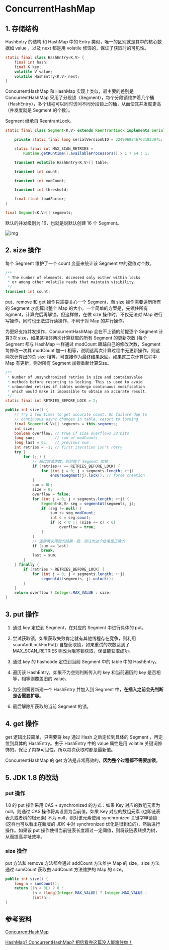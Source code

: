 # ConcurrentHashMap

## 1. 存储结构

HashEntry 的结构 和 HashMap 中的 Entry 类似，唯一的区别就是其中的核心数据如 value ，以及 next 都是用 volatile 修饰的，保证了获取时的可见性。

```java
static final class HashEntry<K,V> {
    final int hash;
    final K key;
    volatile V value;
    volatile HashEntry<K,V> next;
}
```

ConcurrentHashMap 和 HashMap 实现上类似，最主要的差别是 ConcurrentHashMap 采用了分段锁（Segment），每个分段锁维护着几个桶（HashEntry），多个线程可以同时访问不同分段锁上的桶，从而使其并发度更高（并发度就是 Segment 的个数）。

Segment 继承自 ReentrantLock。

```java
static final class Segment<K,V> extends ReentrantLock implements Serializable {

    private static final long serialVersionUID = 2249069246763182397L;

    static final int MAX_SCAN_RETRIES =
        Runtime.getRuntime().availableProcessors() > 1 ? 64 : 1;

    transient volatile HashEntry<K,V>[] table;

    transient int count;

    transient int modCount;

    transient int threshold;

    final float loadFactor;
}
```

```java
final Segment<K,V>[] segments;
```

默认的并发级别为 16，也就是说默认创建 16 个 Segment。

![img](https://cyc2018.github.io/CS-Notes/pics/deb18bdb-b3b3-4660-b778-b0823a48db12.jpg)

## 2. size 操作

每个 Segment 维护了一个 count 变量来统计该 Segment 中的键值对个数。

```java
/**
 * The number of elements. Accessed only either within locks
 * or among other volatile reads that maintain visibility.
 */
transient int count;
```

put、remove 和 get 操作只需要关心一个 Segment，而 size 操作需要遍历所有的 Segment 才能算出整个 Map 的大小。一个简单的方案是，先锁住所有 Sgment，计算完后再解锁。但这样做，在做 size 操作时，不仅无法对 Map 进行写操作，同时也无法进行读操作，不利于对 Map 的并行操作。

为更好支持并发操作，ConcurrentHashMap 会在不上锁的前提逐个 Segment 计算3次 size，如果某相邻两次计算获取的所有 Segment 的更新次数 (每个 Segment 都与 HashMap 一样通过 modCount 跟踪自己的修改次数，Segment 每修改一次其 modCount 加一) 相等，说明这两次计算过程中无更新操作，则这两次计算出的总 size 相等，可直接作为最终结果返回。如果这三次计算过程中 Map 有更新，则对所有 Segment 加锁重新计算Size。

```java
/**
 * Number of unsynchronized retries in size and containsValue
 * methods before resorting to locking. This is used to avoid
 * unbounded retries if tables undergo continuous modification
 * which would make it impossible to obtain an accurate result.
 */
static final int RETRIES_BEFORE_LOCK = 2;

public int size() {
    // Try a few times to get accurate count. On failure due to
    // continuous async changes in table, resort to locking.
    final Segment<K,V>[] segments = this.segments;
    int size;
    boolean overflow; // true if size overflows 32 bits
    long sum;         // sum of modCounts
    long last = 0L;   // previous sum
    int retries = -1; // first iteration isn't retry
    try {
        for (;;) {
            // 超过尝试次数，则对每个 Segment 加锁
            if (retries++ == RETRIES_BEFORE_LOCK) {
                for (int j = 0; j < segments.length; ++j)
                    ensureSegment(j).lock(); // force creation
            }
            sum = 0L;
            size = 0;
            overflow = false;
            for (int j = 0; j < segments.length; ++j) {
                Segment<K,V> seg = segmentAt(segments, j);
                if (seg != null) {
                    sum += seg.modCount;
                    int c = seg.count;
                    if (c < 0 || (size += c) < 0)
                        overflow = true;
                }
            }
            // 连续两次得到的结果一致，则认为这个结果是正确的
            if (sum == last)
                break;
            last = sum;
        }
    } finally {
        if (retries > RETRIES_BEFORE_LOCK) {
            for (int j = 0; j < segments.length; ++j)
                segmentAt(segments, j).unlock();
        }
    }
    return overflow ? Integer.MAX_VALUE : size;
}
```

## 3. put 操作

1. 通过 key 定位到 Segment，在对应的 Segment 中进行具体的 put。

2. 尝试获取锁，如果获取失败肯定就有其他线程存在竞争，则利用 scanAndLockForPut() 自旋获取锁，如果重试的次数达到了 MAX_SCAN_RETRIES 则改为阻塞锁获取，保证能获取成功。

3. 通过 key 的 hashcode 定位到当前 Segment 中的 table 中的 HashEntry。

4. 遍历该 HashEntry，如果不为空则判断传入的 key 和当前遍历的 key 是否相等，相等则覆盖旧的 value。

5. 为空则需要新建一个 HashEntry 并加入到 Segment 中，**在插入之前会先判断是否需要扩容**。

6. 最后解除所获取的当前 Segment 的锁。

## 4. get 操作

get 逻辑比较简单，只需要将 key 通过 Hash 之后定位到具体的 Segment ，再定位到具体的 HashEntry。由于 HashEntry 中的 value 属性是用 volatile 关键词修饰的，保证了内存可见性，所以每次获取时都是最新值。

ConcurrentHashMap 的 get 方法是非常高效的，**因为整个过程都不需要加锁**。

## 5. JDK 1.8 的改动

### put 操作

1.8 的 put 操作采用 CAS + synchronized 的方式：如果 Key 对应的数组元素为 null，则通过 CAS 操作将其设置为当前值。如果 Key 对应的数组元素 (也即链表表头或者树的根元素) 不为 null，则对该元素使用 synchronized 关键字申请锁 (这样也可以看出在新版的 JDK 中对 synchronized 优化是很到位的)，然后进行操作。如果该 put 操作使得当前链表长度超过一定阈值，则将该链表转换为树，从而提高寻址效率。

### size 操作

put 方法和 remove 方法都会通过 addCount 方法维护 Map 的 size。size 方法通过 sumCount 获取由 addCount 方法维护的 Map 的 size。

```java
public int size() {
    long n = sumCount();
    return ((n < 0L) ? 0 :
            (n > (long)Integer.MAX_VALUE) ? Integer.MAX_VALUE :
            (int)n);
}
```

## 参考资料

[ConcurrentHashMap](https://cyc2018.github.io/CS-Notes/#/notes/Java%20%E5%AE%B9%E5%99%A8)

[HashMap? ConcurrentHashMap? 相信看完这篇没人能难住你！](https://crossoverjie.top/2018/07/23/java-senior/ConcurrentHashMap/)

